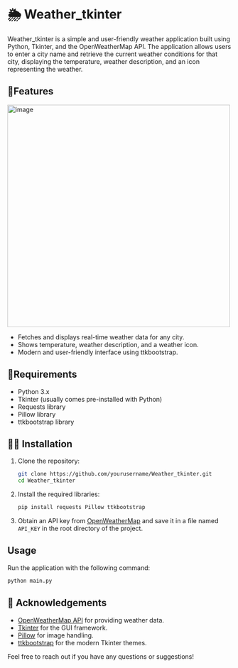 # 🌦️ Weather_tkinter

Weather_tkinter is a simple and user-friendly weather application built using Python, Tkinter, and the OpenWeatherMap API. The application allows users to enter a city name and retrieve the current weather conditions for that city, displaying the temperature, weather description, and an icon representing the weather.

## 🌠Features
<img width="501" alt="image" src="https://github.com/Yash-Epte/Weather_tkinter/assets/121223452/d6224f88-8e92-4cc2-ade8-a8782a962ea2">

- Fetches and displays real-time weather data for any city.
- Shows temperature, weather description, and a weather icon.
- Modern and user-friendly interface using ttkbootstrap.

## 🧰Requirements

- Python 3.x
- Tkinter (usually comes pre-installed with Python)
- Requests library
- Pillow library
- ttkbootstrap library

## 👨‍💼 Installation

1. Clone the repository:
   ```bash
   git clone https://github.com/yourusername/Weather_tkinter.git
   cd Weather_tkinter
   ```

2. Install the required libraries:
   ```bash
   pip install requests Pillow ttkbootstrap
   ```

3. Obtain an API key from [OpenWeatherMap](https://openweathermap.org/api) and save it in a file named `API_KEY` in the root directory of the project.

## Usage

Run the application with the following command:
```bash
python main.py
```




## 🤝 Acknowledgements

- [OpenWeatherMap API](https://openweathermap.org/api) for providing weather data.
- [Tkinter](https://docs.python.org/3/library/tkinter.html) for the GUI framework.
- [Pillow](https://python-pillow.org/) for image handling.
- [ttkbootstrap](https://github.com/israel-dryer/ttkbootstrap) for the modern Tkinter themes.

Feel free to reach out if you have any questions or suggestions!
